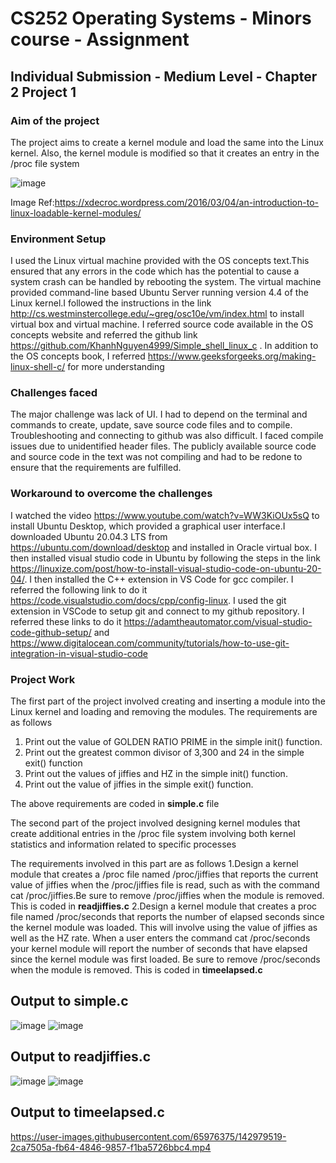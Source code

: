 # CS252 Operating Systems - Minors course - Assignment
## Individual Submission - Medium Level - Chapter 2 Project 1

### Aim of the project
The project aims to create a kernel module and load the same into the Linux kernel. Also, the kernel module is modified so that it creates an entry
in the /proc file system

![image](https://user-images.githubusercontent.com/65976375/142977921-f0984d46-a698-4842-982a-b4909faccc43.png)

Image Ref:https://xdecroc.wordpress.com/2016/03/04/an-introduction-to-linux-loadable-kernel-modules/

### Environment Setup
I used the Linux virtual machine provided with the OS concepts text.This ensured that any errors in the code which has the potential to cause a system crash can be handled by rebooting the system. The virtual machine provided command-line based Ubuntu Server running version 4.4 of the Linux kernel.I followed the instructions in the link http://cs.westminstercollege.edu/~greg/osc10e/vm/index.html to install virtual box and virtual machine. I referred source code available in the OS concepts website and referred the github link https://github.com/KhanhNguyen4999/Simple_shell_linux_c . In addition to the OS concepts book, I referred https://www.geeksforgeeks.org/making-linux-shell-c/ for more understanding

### Challenges faced
The major challenge was lack of UI. I had to depend on the terminal and commands to create, update, save source code files and to compile. Troubleshooting and connecting to github was also difficult. I faced compile issues due to unidentified header files. The publicly available source code and source code in the text was not compiling and had to be redone to ensure that the requirements are fulfilled.

### Workaround to overcome the challenges

I watched the video https://www.youtube.com/watch?v=WW3KiOUx5sQ to install Ubuntu Desktop, which provided a graphical user interface.I downloaded Ubuntu 20.04.3 LTS from https://ubuntu.com/download/desktop and installed in Oracle virtual box. I then installed visual studio code in Ubuntu by following the steps in the link https://linuxize.com/post/how-to-install-visual-studio-code-on-ubuntu-20-04/. I then installed the C++ extension in VS Code for gcc compiler. I referred the following link to do it https://code.visualstudio.com/docs/cpp/config-linux. I used the git extension in VSCode to setup git and connect to my github repository. I referred these links to do it https://adamtheautomator.com/visual-studio-code-github-setup/ and https://www.digitalocean.com/community/tutorials/how-to-use-git-integration-in-visual-studio-code

### Project Work

The first part of the project involved creating and inserting a module into the Linux kernel and loading and removing the modules. The requirements are as follows
1. Print out the value of GOLDEN RATIO PRIME in the simple init() function.
2. Print out the greatest common divisor of 3,300 and 24 in the simple exit() function
3. Print out the values of jiffies and HZ in the simple init() function.
4. Print out the value of jiffies in the simple exit() function.

The above requirements are coded in **simple.c** file

The second part of the project involved designing kernel modules that create additional entries in the /proc file system involving both kernel statistics and information related to specific processes

The requirements involved in this part are as follows
1.Design a kernel module that creates a /proc file named /proc/jiffies that reports the current value of jiffies when the /proc/jiffies file is read, such as with the command cat /proc/jiffies.Be sure to remove /proc/jiffies when the module is removed.
This is coded in **readjiffies.c**
2.Design a kernel module that creates a proc file named /proc/seconds that reports the number of elapsed seconds since the kernel module was loaded. This will involve using the value of jiffies as well as the HZ rate. When a user enters the command cat /proc/seconds your kernel module will report the number of seconds that have elapsed since the kernel module was first loaded. Be sure to remove /proc/seconds when the module is removed.
This is coded in **timeelapsed.c**

## Output to simple.c
![image](https://user-images.githubusercontent.com/65976375/142978999-3f25c498-89f7-486d-8cf2-c761d1280617.png)
![image](https://user-images.githubusercontent.com/65976375/142979053-532d16b4-815f-4ee9-acf1-3db977d51add.png)

## Output to readjiffies.c
![image](https://user-images.githubusercontent.com/65976375/142979271-9c361701-5b9f-429d-9b00-0d12d105f120.png)
![image](https://user-images.githubusercontent.com/65976375/142979324-6d3b4103-d49b-4ee3-8e93-10740d0d5cc8.png)

## Output to timeelapsed.c

https://user-images.githubusercontent.com/65976375/142979519-2ca7505a-fb64-4846-9857-f1ba5726bbc4.mp4

